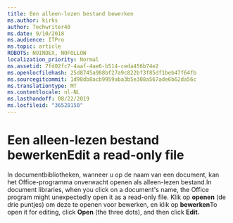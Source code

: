 ```yaml
---
title: Een alleen-lezen bestand bewerken
ms.author: kirks
author: Techwriter40
ms.date: 9/10/2018
ms.audience: ITPro
ms.topic: article
ROBOTS: NOINDEX, NOFOLLOW
localization_priority: Normal
ms.assetid: 7fd02fc7-4aaf-4ae6-b514-ceda456b74e2
ms.openlocfilehash: 25d8745a988bf27a9c822bf3f85df1beb47f64fb
ms.sourcegitcommit: 1d98db8acb9959aba3b5e308a567ade6b62da56c
ms.translationtype: MT
ms.contentlocale: nl-NL
ms.lasthandoff: 08/22/2019
ms.locfileid: "36528150"
---
```

# <a name="edit-a-read-only-file"></a><span data-ttu-id="abc85-102">Een alleen-lezen bestand bewerken</span><span class="sxs-lookup"><span data-stu-id="abc85-102">Edit a read-only file</span></span>

<span data-ttu-id="abc85-103">In documentbibliotheken, wanneer u op de naam van een document, kan het Office-programma onverwacht openen als alleen-lezen bestand.</span><span class="sxs-lookup"><span data-stu-id="abc85-103">In document libraries, when you click on a document's name, the Office program might unexpectedly open it as a read-only file.</span></span> <span data-ttu-id="abc85-104">Klik op **openen** (de drie puntjes) om deze te openen voor bewerken, en klik op **bewerken**</span><span class="sxs-lookup"><span data-stu-id="abc85-104">To open it for editing, click **Open** (the three dots), and then click **Edit.**</span></span>
  

